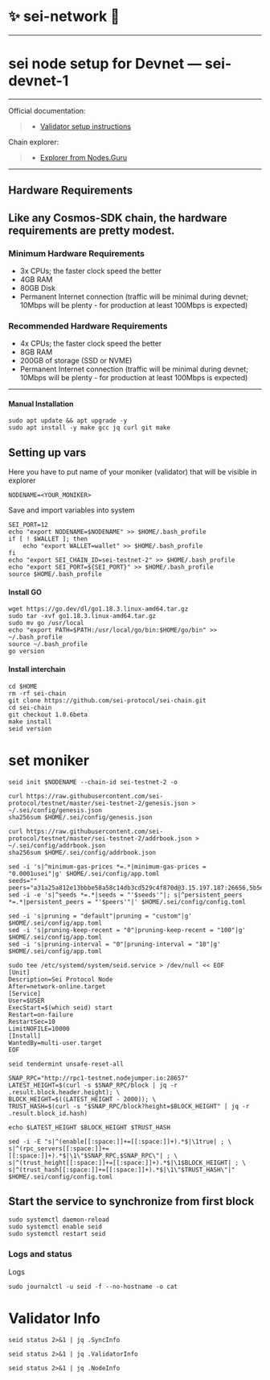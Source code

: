 # ✨ sei-network 🐉
---
# sei node setup for Devnet — sei-devnet-1
---
Official documentation:
>- [Validator setup instructions](https://docs.seinetwork.io/nodes-and-validators/joining-devnets)

Chain explorer:
>- [Explorer from Nodes.Guru](https://sei.explorers.guru/)
---
## Hardware Requirements
Like any Cosmos-SDK chain, the hardware requirements are pretty modest.
---
### Minimum Hardware Requirements
 - 3x CPUs; the faster clock speed the better
 - 4GB RAM
 - 80GB Disk
 - Permanent Internet connection (traffic will be minimal during devnet; 10Mbps will be plenty - for production at least 100Mbps is expected)

### Recommended Hardware Requirements 
 - 4x CPUs; the faster clock speed the better
 - 8GB RAM
 - 200GB of storage (SSD or NVME)
 - Permanent Internet connection (traffic will be minimal during devnet; 10Mbps will be plenty - for production at least 100Mbps is expected)
 ---

 #### Manual Installation
```
sudo apt update && apt upgrade -y
sudo apt install -y make gcc jq curl git make
```

## Setting up vars
Here you have to put name of your moniker (validator) that will be visible in explorer
```
NODENAME=<YOUR_MONIKER>
```

Save and import variables into system
```
SEI_PORT=12
echo "export NODENAME=$NODENAME" >> $HOME/.bash_profile
if [ ! $WALLET ]; then
	echo "export WALLET=wallet" >> $HOME/.bash_profile
fi
echo "export SEI_CHAIN_ID=sei-testnet-2" >> $HOME/.bash_profile
echo "export SEI_PORT=${SEI_PORT}" >> $HOME/.bash_profile
source $HOME/.bash_profile
```


#### Install GO
```
wget https://go.dev/dl/go1.18.3.linux-amd64.tar.gz
sudo tar -xvf go1.18.3.linux-amd64.tar.gz
sudo mv go /usr/local
echo "export PATH=$PATH:/usr/local/go/bin:$HOME/go/bin" >> ~/.bash_profile
source ~/.bash_profile
go version
```
#### Install **interchain**
```
cd $HOME
rm -rf sei-chain
git clone https://github.com/sei-protocol/sei-chain.git
cd sei-chain
git checkout 1.0.6beta
make install
seid version
```
# set moniker
```
seid init $NODENAME --chain-id sei-testnet-2 -o
```
```
curl https://raw.githubusercontent.com/sei-protocol/testnet/master/sei-testnet-2/genesis.json > ~/.sei/config/genesis.json
sha256sum $HOME/.sei/config/genesis.json
```
```
curl https://raw.githubusercontent.com/sei-protocol/testnet/master/sei-testnet-2/addrbook.json > ~/.sei/config/addrbook.json
sha256sum $HOME/.sei/config/addrbook.json
```
```
sed -i 's|^minimum-gas-prices *=.*|minimum-gas-prices = "0.0001usei"|g' $HOME/.sei/config/app.toml
seeds=""
peers="a31a25a812e13bbbe58a58c14db3cd529c4f870d@3.15.197.187:26656,5b5ec09067a5fcaccf75f19b45ab29ce07e0167c@18.118.159.154:26656,20528d7ab115e56660b06fbff1b95c543e19e2e3@194.163.150.25:26256,49e9d66477cd5df48ceb884b6870cccfc5fa96c5@47.156.153.124:56656,ddb046d461bd698bf2b5f0608bc9ed9ebb69821b@20.46.229.243:12656,44c4e0294f6912b130f57a0fddc5d7434b68ca37@65.108.7.120:26656,3ddc21e72f88e1d83ff2098d25fb6988f59598fa@38.242.250.253:26656,a50a2c2a39e740e18e2a3810867ce8786d64f718@75.119.155.73:12656,591b797c0a4af6d3decaaf0f14dab8ce92d7c3ae@51.120.95.14:12656,f161690e4f552194097b3e99501a526c8862c03c@20.38.38.1:12656,b1bab63a99b58cdc05e015875e426bc28eb9716c@149.102.143.141:12656,b6e9a99fb9a960fa71d36f0c9b442c2b9fba9484@51.120.1.230:12656,c89a26cf8d4812fb8873f6e46bead2363f8ab67c@147.182.203.5:12656,52517312816bf4c6ab1d99fc347647b4626064e7@52.155.104.204:26656,7886e2704b892ed032ff5091e41542216309f39c@20.249.4.115:12656,59bbe8e365c56e29ccd1d88462fe92c43bc8e173@89.163.143.208:26656,a3f055c2cd623d9d1353d8c6566b9d00e01ef0be@13.87.71.97:12656,51213fb34076bd39d7f687ea94deb6916301d118@20.118.224.134:12656,93578f85728acfc14f8d9c1f84f7d8d0548cfd15@20.40.89.41:12656,9c74bdb1f6d34e1eb45b6810e116e8033b2d7014@20.119.48.205:12656,dff3c3c5679d06166476773d2ee777b4c6dfd3eb@52.255.136.48:12656,38b4d78c7d6582fb170f6c19330a7e37e6964212@194.163.189.114:46656,1c6b5b7d880e488e87e86b0de420ad92d4cece50@149.102.158.204:12656,edf25610498e0a1192c743f39368502ece89ec8d@144.76.19.103:26656,678580163a228a8240a3d15ee128ad94fe623141@159.89.204.218:12656,cd2ce7465937c046aeefb286744c45afd1b63ebb@139.59.100.192:12656,396f45e6270f34f608ffc1727c2fc0d1955aff3b@137.184.76.160:12656,99c0a0a5bdb19a9b8be05b8f268d6e12a01e6dc3@146.19.24.34:26656,db4fa2ced59020bcec13668b3204a2fd2ac5b720@188.166.228.170:26656,bccab1003dd4f794ad8be49209700129fb86de99@38.242.221.88:26656,d4479d0bf6e543ec60fae27206ec5a70837c555e@38.242.129.240:36376,a452faddaf371e840fcbb0e44c7234551949d1b7@34.66.153.93:26656"
sed -i -e 's|^seeds *=.*|seeds = "'$seeds'"|; s|^persistent_peers *=.*|persistent_peers = "'$peers'"|' $HOME/.sei/config/config.toml
```
```
sed -i 's|pruning = "default"|pruning = "custom"|g' $HOME/.sei/config/app.toml
sed -i 's|pruning-keep-recent = "0"|pruning-keep-recent = "100"|g' $HOME/.sei/config/app.toml
sed -i 's|pruning-interval = "0"|pruning-interval = "10"|g' $HOME/.sei/config/app.toml
```
```
sudo tee /etc/systemd/system/seid.service > /dev/null << EOF
[Unit]
Description=Sei Protocol Node
After=network-online.target
[Service]
User=$USER
ExecStart=$(which seid) start
Restart=on-failure
RestartSec=10
LimitNOFILE=10000
[Install]
WantedBy=multi-user.target
EOF
```
```
seid tendermint unsafe-reset-all
```
```
SNAP_RPC="http://rpc1-testnet.nodejumper.io:28657"
LATEST_HEIGHT=$(curl -s $SNAP_RPC/block | jq -r .result.block.header.height); \
BLOCK_HEIGHT=$((LATEST_HEIGHT - 2000)); \
TRUST_HASH=$(curl -s "$SNAP_RPC/block?height=$BLOCK_HEIGHT" | jq -r .result.block_id.hash)
```

```
echo $LATEST_HEIGHT $BLOCK_HEIGHT $TRUST_HASH
```


```
sed -i -E "s|^(enable[[:space:]]+=[[:space:]]+).*$|\1true| ; \
s|^(rpc_servers[[:space:]]+=[[:space:]]+).*$|\1\"$SNAP_RPC,$SNAP_RPC\"| ; \
s|^(trust_height[[:space:]]+=[[:space:]]+).*$|\1$BLOCK_HEIGHT| ; \
s|^(trust_hash[[:space:]]+=[[:space:]]+).*$|\1\"$TRUST_HASH\"|" $HOME/.sei/config/config.toml
```
## Start the service to synchronize from first block
```
sudo systemctl daemon-reload
sudo systemctl enable seid
sudo systemctl restart seid
```
### Logs and status
Logs
```
sudo journalctl -u seid -f --no-hostname -o cat
```


# Validator Info
```
seid status 2>&1 | jq .SyncInfo
```
```
seid status 2>&1 | jq .ValidatorInfo
```
```
seid status 2>&1 | jq .NodeInfo
```
